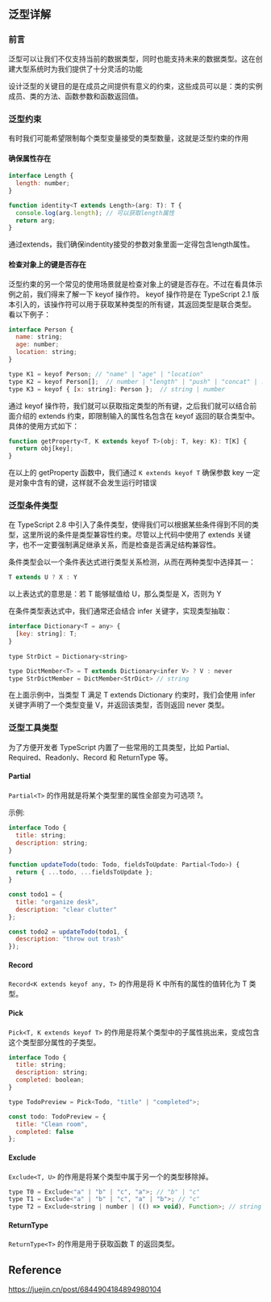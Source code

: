 ## 泛型详解

### 前言
泛型可以让我们不仅支持当前的数据类型，同时也能支持未来的数据类型。这在创建大型系统时为我们提供了十分灵活的功能

设计泛型的关键目的是在成员之间提供有意义的约束，这些成员可以是：类的实例成员、类的方法、函数参数和函数返回值。


### 泛型约束
有时我们可能希望限制每个类型变量接受的类型数量，这就是泛型约束的作用

#### 确保属性存在
```javascript
interface Length {
  length: number;
}

function identity<T extends Length>(arg: T): T {
  console.log(arg.length); // 可以获取length属性
  return arg;
}
```
通过extends，我们确保indentity接受的参数对象里面一定得包含length属性。

#### 检查对象上的键是否存在
泛型约束的另一个常见的使用场景就是检查对象上的键是否存在。不过在看具体示例之前，我们得来了解一下 keyof 操作符。
keyof 操作符是在 TypeScript 2.1 版本引入的，该操作符可以用于获取某种类型的所有键，其返回类型是联合类型。 看以下例子：
```javascript
interface Person {
  name: string;
  age: number;
  location: string;
}

type K1 = keyof Person; // "name" | "age" | "location"
type K2 = keyof Person[];  // number | "length" | "push" | "concat" | ...
type K3 = keyof { [x: string]: Person };  // string | number
```

通过 keyof 操作符，我们就可以获取指定类型的所有键，之后我们就可以结合前面介绍的 extends 约束，即限制输入的属性名包含在 keyof 返回的联合类型中。具体的使用方式如下：
```javascript
function getProperty<T, K extends keyof T>(obj: T, key: K): T[K] {
  return obj[key];
}
```
在以上的 getProperty 函数中，我们通过 `K extends keyof T` 确保参数 key 一定是对象中含有的键，这样就不会发生运行时错误


### 泛型条件类型
在 TypeScript 2.8 中引入了条件类型，使得我们可以根据某些条件得到不同的类型，这里所说的条件是类型兼容性约束。尽管以上代码中使用了 extends 关键字，也不一定要强制满足继承关系，而是检查是否满足结构兼容性。

条件类型会以一个条件表达式进行类型关系检测，从而在两种类型中选择其一：
```javascript
T extends U ? X : Y
```
以上表达式的意思是：若 T 能够赋值给 U，那么类型是 X，否则为 Y

在条件类型表达式中，我们通常还会结合 infer 关键字，实现类型抽取：
```javascript
interface Dictionary<T = any> {
  [key: string]: T;
}
 
type StrDict = Dictionary<string>

type DictMember<T> = T extends Dictionary<infer V> ? V : never
type StrDictMember = DictMember<StrDict> // string
```
在上面示例中，当类型 T 满足 T extends Dictionary 约束时，我们会使用 infer 关键字声明了一个类型变量 V，并返回该类型，否则返回 never 类型。


### 泛型工具类型 
为了方便开发者 TypeScript 内置了一些常用的工具类型，比如 Partial、Required、Readonly、Record 和 ReturnType 等。
#### Partial
`Partial<T>` 的作用就是将某个类型里的属性全部变为可选项 ?。

示例:
```javascript
interface Todo {
  title: string;
  description: string;
}

function updateTodo(todo: Todo, fieldsToUpdate: Partial<Todo>) {
  return { ...todo, ...fieldsToUpdate };
}

const todo1 = {
  title: "organize desk",
  description: "clear clutter"
};

const todo2 = updateTodo(todo1, {
  description: "throw out trash"
});
```

#### Record
`Record<K extends keyof any, T>` 的作用是将 K 中所有的属性的值转化为 T 类型。

#### Pick
`Pick<T, K extends keyof T>` 的作用是将某个类型中的子属性挑出来，变成包含这个类型部分属性的子类型。
```javascript
interface Todo {
  title: string;
  description: string;
  completed: boolean;
}

type TodoPreview = Pick<Todo, "title" | "completed">;

const todo: TodoPreview = {
  title: "Clean room",
  completed: false
};
```

#### Exclude
`Exclude<T, U>` 的作用是将某个类型中属于另一个的类型移除掉。
```javascript
type T0 = Exclude<"a" | "b" | "c", "a">; // "b" | "c"
type T1 = Exclude<"a" | "b" | "c", "a" | "b">; // "c"
type T2 = Exclude<string | number | (() => void), Function>; // string | number
```

#### ReturnType 
`ReturnType<T>` 的作用是用于获取函数 T 的返回类型。


## Reference
https://juejin.cn/post/6844904184894980104